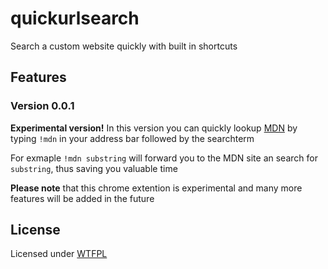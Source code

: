 # quickurlsearch
Search a custom website quickly with built in shortcuts

## Features
### Version 0.0.1

**Experimental version!**
In this version you can quickly lookup [MDN](https://developer.mozilla.org/) by typing `!mdn` in your address bar followed by the searchterm

For exmaple `!mdn substring` will forward you to the MDN site an search for `substring`, thus saving you valuable time

**Please note** that this chrome extention is experimental and many more features will be added in the future


## License
Licensed under [WTFPL](https://en.wikipedia.org/wiki/WTFPL#Terms#version)
